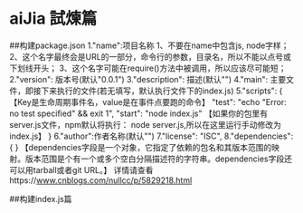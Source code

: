 # aiJia 試煉篇

##构建package.json
    1."name":项目名称
        1、不要在name中包含js, node字样；
        2、这个名字最终会是URL的一部分，命令行的参数，目录名，所以不能以点号或下划线开头；
        3、这个名字可能在require()方法中被调用，所以应该尽可能短；
    2."version": 版本号(默认"0.0.1")
    3."description": 描述(默认"")
    4."main": 主要文件，即接下来执行的文件(若无填写，默认执行文件下的index.js)
    5."scripts": {
    【Key是生命周期事件名，value是在事件点要跑的命令】
          "test": "echo \"Error: no test specified\" && exit 1",
          "start": "node index.js"
          【如果你的包里有server.js文件，npm默认将执行： node server.js,所以在这里运行手动修改为index.js】
        }
    6."author":作者名称(默认"")
    7."license": "ISC",
    8."dependencies": {
        }
        【dependencies字段是一个对象，它指定了依赖的包名和其版本范围的映射。版本范围是个有一个或多个空白分隔描述符的字符串。dependencies字段还可以用tarball或者git URL。】
详情请查看https://www.cnblogs.com/nullcc/p/5829218.html

##构建index.js篇
